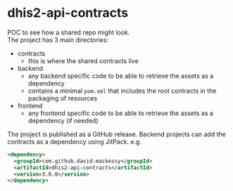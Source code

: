 # dhis2-api-contracts

POC to see how a shared repo might look.  
The project has 3 main directories: 
- contracts
  - this is where the shared contracts live
- backend
  - any backend specific code to be able to retrieve the assets as a dependency
  - contains a minimal `pom.xml` that includes the root contracts in the packaging of resources
- frontend
  - any frontend specific code to be able to retrieve the assets as a dependency (if needed)

The project is published as a GitHub release. Backend projects can add the contracts as a dependency using JitPack. e.g. 
```xml
<dependency>
  <groupId>com.github.david-mackessy</groupId>
  <artifactId>dhis2-api-contracts</artifactId>
  <version>3.0.0</version>
</dependency>
```